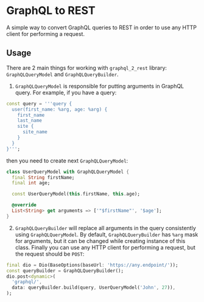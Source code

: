 # GraphQL to REST
A simple way to convert GraphQL queries to REST in order to use any HTTP client for performing a request.

## Usage
There are 2 main things for working with `graphql_2_rest` library: `GraphQLQueryModel` and `GraphQLQueryBuilder`.

1. `GraphQLQueryModel` is responsible for putting arguments in GraphQL query. For example, if you have a query:
```dart
const query = '''query {
  user(first_name: %arg, age: %arg) {
    first_name
    last_name
    site {
      site_name
    }
  }
}''';
```
then you need to create next `GraphQLQueryModel`:
```dart
class UserQueryModel with GraphQLQueryModel {
  final String firstName;
  final int age;

  const UserQueryModel(this.firstName, this.age);

  @override
  List<String> get arguments => ['"$firstName"', '$age'];
}
```

2. `GraphQLQueryBuilder` will replace all arguments in the query consistently using `GraphQLQueryModel`. By default, `GraphQLQueryBuilder` has `%arg` mask for arguments, but it can be changed while creating instance of this class.
Finally you can use any HTTP client for performing a request, but the request should be `POST`:
```dart
final dio = Dio(BaseOptions(baseUrl: 'https://any.endpoint/'));
const queryBuilder = GraphQLQueryBuilder();
dio.post<dynamic>(
  'graphql/',
  data: queryBuilder.build(query, UserQueryModel('John', 27)),
);
```
